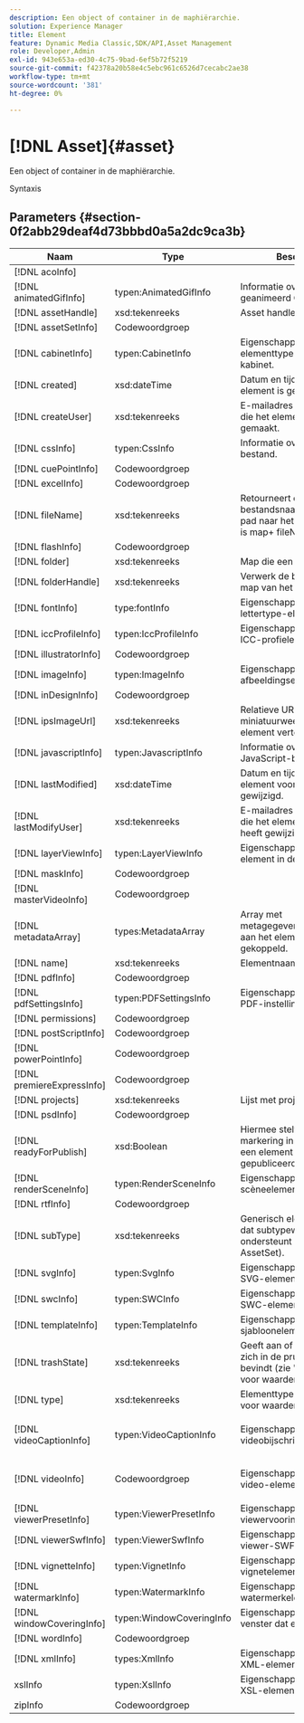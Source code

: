 ```yaml
---
description: Een object of container in de maphiërarchie.
solution: Experience Manager
title: Element
feature: Dynamic Media Classic,SDK/API,Asset Management
role: Developer,Admin
exl-id: 943e653a-ed30-4c75-9bad-6ef5b72f5219
source-git-commit: f42378a20b58e4c5ebc961c6526d7cecabc2ae38
workflow-type: tm+mt
source-wordcount: '381'
ht-degree: 0%

---
```


# [!DNL Asset]{#asset}

Een object of container in de maphiërarchie.

Syntaxis

## Parameters {#section-0f2abb29deaf4d73bbbd0a5a2dc9ca3b}

<table id="table_C58EF9963CB34179A9D6C9F0F6FF24F2"> 
 <thead> 
  <tr> 
   <th colname="col1" class="entry"> Naam </th> 
   <th colname="col2" class="entry"> Type </th> 
   <th colname="col3" class="entry"> Beschrijving </th> 
  </tr> 
 </thead>
 <tbody> 
  <tr> 
   <td colname="col1"> <span class="codeph"> <span class="varname"> [!DNL acoInfo]</span> </span> </td> 
   <td colname="col2"> </td> 
   <td colname="col3"> </td> 
  </tr> 
  <tr> 
   <td colname="col1"> <span class="codeph"> <span class="varname"> [!DNL animatedGifInfo]</span> </span> </td> 
   <td colname="col2"> <span class="codeph"> typen:AnimatedGifInfo</span> </td> 
   <td colname="col3"> Informatie over een geanimeerd GIF. </td> 
  </tr> 
  <tr> 
   <td colname="col1"> <span class="codeph"> <span class="varname"> [!DNL assetHandle]</span> </span> </td> 
   <td colname="col2"> <span class="codeph"> xsd:tekenreeks</span> </td> 
   <td colname="col3"> Asset handle. </td> 
  </tr> 
  <tr> 
   <td colname="col1"> <span class="codeph"> <span class="varname"> [!DNL assetSetInfo]</span> </span> </td> 
   <td colname="col2"> <span class="codeph"> Codewoordgroep </span> </td> 
   <td colname="col3"> </td> 
  </tr> 
  <tr> 
   <td colname="col1"> <span class="codeph"> <span class="varname"> [!DNL cabinetInfo]</span> </span> </td> 
   <td colname="col2"> <span class="codeph"> typen:CabinetInfo</span> </td> 
   <td colname="col3"> Eigenschappen voor een elementtype voor een kabinet. </td> 
  </tr> 
  <tr> 
   <td colname="col1"> <span class="codeph"> <span class="varname"> [!DNL created]</span> </span> </td> 
   <td colname="col2"> <span class="codeph"> xsd:dateTime</span> </td> 
   <td colname="col3"> Datum en tijd waarop het element is geüpload. </td> 
  </tr> 
  <tr> 
   <td colname="col1"> <span class="codeph"> <span class="varname"> [!DNL createUser]</span> </span> </td> 
   <td colname="col2"> <span class="codeph"> xsd:tekenreeks</span> </td> 
   <td colname="col3"> E-mailadres van de gebruiker die het element heeft gemaakt. </td> 
  </tr> 
  <tr> 
   <td colname="col1"> <span class="codeph"> <span class="varname"> [!DNL cssInfo]</span> </span> </td> 
   <td colname="col2"> <span class="codeph"> typen:CssInfo</span> </td> 
   <td colname="col3"> Informatie over een CSS-bestand. </td> 
  </tr> 
  <tr> 
   <td colname="col1"> <span class="codeph"> <span class="varname"> [!DNL cuePointInfo]</span> </span> </td> 
   <td colname="col2"> <span class="codeph"> Codewoordgroep </span> </td> 
   <td colname="col3"> </td> 
  </tr> 
  <tr> 
   <td colname="col1"> <span class="codeph"> <span class="varname"> [!DNL excelInfo]</span> </span> </td> 
   <td colname="col2"> <span class="codeph"> Codewoordgroep </span> </td> 
   <td colname="col3"> </td> 
  </tr> 
  <tr> 
   <td colname="col1"> <span class="codeph"> <span class="varname"> [!DNL fileName]</span> </span> </td> 
   <td colname="col2"> <span class="codeph"> xsd:tekenreeks</span> </td> 
   <td colname="col3">Retourneert de virtuele bestandsnaam. Het volledige pad naar het virtuele bestand is <span class="codeph"> map</span>+<span class="codeph"> fileName</span>. </td> 
  </tr> 
  <tr> 
   <td colname="col1"> <span class="codeph"> <span class="varname"> [!DNL flashInfo]</span> </span> </td> 
   <td colname="col2"> <span class="codeph"> Codewoordgroep </span> </td> 
   <td colname="col3"> </td> 
  </tr> 
  <tr> 
   <td colname="col1"> <span class="codeph"> <span class="varname"> [!DNL folder]</span> </span> </td> 
   <td colname="col2"> <span class="codeph"> xsd:tekenreeks</span> </td> 
   <td colname="col3"> Map die een element bevat. </td> 
  </tr> 
  <tr> 
   <td colname="col1"> <span class="codeph"> <span class="varname"> [!DNL folderHandle]</span> </span> </td> 
   <td colname="col2"> <span class="codeph"> xsd:tekenreeks</span> </td> 
   <td colname="col3"> Verwerk de bovenliggende map van het element. </td> 
  </tr> 
  <tr> 
   <td colname="col1"> <span class="codeph"> <span class="varname"> [!DNL fontInfo]</span> </span> </td> 
   <td colname="col2"> <span class="codeph"> type:fontInfo</span> </td> 
   <td colname="col3"> Eigenschappen voor een lettertype-element. </td> 
  </tr> 
  <tr> 
   <td colname="col1"> <span class="codeph"> <span class="varname"> [!DNL iccProfileInfo]</span> </span> </td> 
   <td colname="col2"> <span class="codeph"> typen:IccProfileInfo</span> </td> 
   <td colname="col3"> Eigenschappen voor een ICC-profielelement. </td> 
  </tr> 
  <tr> 
   <td colname="col1"> <span class="codeph"> <span class="varname"> [!DNL illustratorInfo]</span> </span> </td> 
   <td colname="col2"> <span class="codeph"> Codewoordgroep </span> </td> 
   <td colname="col3"> </td> 
  </tr> 
  <tr> 
   <td colname="col1"> <span class="codeph"> <span class="varname"> [!DNL imageInfo]</span> </span> </td> 
   <td colname="col2"> <span class="codeph"> typen:ImageInfo</span> </td> 
   <td colname="col3"> Eigenschappen voor een afbeeldingselement. </td> 
  </tr> 
  <tr> 
   <td colname="col1"> <span class="codeph"> <span class="varname"> [!DNL inDesignInfo]</span> </span> </td> 
   <td colname="col2"> <span class="codeph"> Codewoordgroep </span> </td> 
   <td colname="col3"> </td> 
  </tr> 
  <tr> 
   <td colname="col1"> <span class="codeph"> <span class="varname"> [!DNL ipsImageUrl]</span> </span> </td> 
   <td colname="col2"> <span class="codeph"> xsd:tekenreeks</span> </td> 
   <td colname="col3"> Relatieve URL die een miniatuurweergave van het element vertegenwoordigt. </td> 
  </tr> 
  <tr> 
   <td colname="col1"> <span class="codeph"> <span class="varname"> [!DNL javascriptInfo]</span> </span> </td> 
   <td colname="col2"> <span class="codeph"> typen:JavascriptInfo</span> </td> 
   <td colname="col3"> Informatie over een JavaScript-bestand. </td> 
  </tr> 
  <tr> 
   <td colname="col1"> <span class="codeph"> <span class="varname"> [!DNL lastModified]</span> </span> </td> 
   <td colname="col2"> <span class="codeph"> xsd:dateTime</span> </td> 
   <td colname="col3"> Datum en tijd waarop het element voor het laatst is gewijzigd. </td> 
  </tr> 
  <tr> 
   <td colname="col1"> <span class="codeph"> <span class="varname"> [!DNL lastModifyUser]</span> </span> </td> 
   <td colname="col2"> <span class="codeph"> xsd:tekenreeks</span> </td> 
   <td colname="col3"> E-mailadres van de gebruiker die het element als laatste heeft gewijzigd. </td> 
  </tr> 
  <tr> 
   <td colname="col1"> <span class="codeph"> <span class="varname"> [!DNL layerViewInfo]</span> </span> </td> 
   <td colname="col2"> <span class="codeph"> typen:LayerViewInfo</span> </td> 
   <td colname="col3"> Eigenschappen voor een element in de laagweergave. </td> 
  </tr> 
  <tr> 
   <td colname="col1"> <span class="codeph"> <span class="varname"> [!DNL maskInfo]</span> </span> </td> 
   <td colname="col2"> <span class="codeph"> Codewoordgroep </span> </td> 
   <td colname="col3"> </td> 
  </tr> 
  <tr> 
   <td colname="col1"> <span class="codeph"> <span class="varname"> [!DNL masterVideoInfo]</span> </span> </td> 
   <td colname="col2"> <span class="codeph"> Codewoordgroep </span> </td> 
   <td colname="col3"> </td> 
  </tr> 
  <tr> 
   <td colname="col1"> <span class="codeph"> <span class="varname"> [!DNL metadataArray]</span> </span> </td> 
   <td colname="col2"> <span class="codeph"> types:MetadataArray</span> </td> 
   <td colname="col3"> Array met metagegevenswaarden die aan het element zijn gekoppeld. </td> 
  </tr> 
  <tr> 
   <td colname="col1"> <span class="codeph"> <span class="varname"> [!DNL name]</span> </span> </td> 
   <td colname="col2"> <span class="codeph"> xsd:tekenreeks</span> </td> 
   <td colname="col3"> Elementnaam. </td> 
  </tr> 
  <tr> 
   <td colname="col1"> <span class="codeph"> <span class="varname"> [!DNL pdfInfo]</span> </span> </td> 
   <td colname="col2"> <span class="codeph"> Codewoordgroep </span> </td> 
   <td colname="col3"> </td> 
  </tr> 
  <tr> 
   <td colname="col1"> <span class="codeph"> <span class="varname"> [!DNL pdfSettingsInfo]</span> </span> </td> 
   <td colname="col2"> <span class="codeph"> typen:PDFSettingsInfo</span> </td> 
   <td colname="col3"> Eigenschappen van een PDF-instellingselement. </td> 
  </tr> 
  <tr> 
   <td colname="col1"> <span class="codeph"> <span class="varname"> [!DNL permissions]</span> </span> </td> 
   <td colname="col2"> <span class="codeph"> Codewoordgroep </span> </td> 
   <td colname="col3"> </td> 
  </tr> 
  <tr> 
   <td colname="col1"> <span class="codeph"> <span class="varname"> [!DNL postScriptInfo]</span> </span> </td> 
   <td colname="col2"> <span class="codeph"> Codewoordgroep </span> </td> 
   <td colname="col3"> </td> 
  </tr> 
  <tr> 
   <td colname="col1"> <span class="codeph"> <span class="varname"> [!DNL powerPointInfo]</span> </span> </td> 
   <td colname="col2"> <span class="codeph"> Codewoordgroep </span> </td> 
   <td colname="col3"> </td> 
  </tr> 
  <tr> 
   <td colname="col1"> <span class="codeph"> <span class="varname"> [!DNL premiereExpressInfo]</span> </span> </td> 
   <td colname="col2"> <span class="codeph"> Codewoordgroep </span> </td> 
   <td colname="col3"> </td> 
  </tr> 
  <tr> 
   <td colname="col1"> <span class="codeph"> <span class="varname"> [!DNL projects]</span> </span> </td> 
   <td colname="col2"> <span class="codeph"> xsd:tekenreeks</span> </td> 
   <td colname="col3"> Lijst met projectnamen. </td> 
  </tr> 
  <tr> 
   <td colname="col1"> <span class="codeph"> <span class="varname"> [!DNL psdInfo]</span> </span> </td> 
   <td colname="col2"> <span class="codeph"> Codewoordgroep </span> </td> 
   <td colname="col3"> </td> 
  </tr> 
  <tr> 
   <td colname="col1"> <span class="codeph"> <span class="varname"> [!DNL readyForPublish]</span> </span> </td> 
   <td colname="col2"> <span class="codeph"> xsd:Boolean</span> </td> 
   <td colname="col3"> Hiermee stelt u een markering in die aangeeft of een element moet worden gepubliceerd of niet. </td> 
  </tr> 
  <tr> 
   <td colname="col1"> <span class="codeph"> <span class="varname"> [!DNL renderSceneInfo]</span> </span> </td> 
   <td colname="col2"> <span class="codeph"> typen:RenderSceneInfo</span> </td> 
   <td colname="col3"> Eigenschappen van een scèneelement renderen. </td> 
  </tr> 
  <tr> 
   <td colname="col1"> <span class="codeph"> <span class="varname"> [!DNL rtfInfo]</span> </span> </td> 
   <td colname="col2"> <span class="codeph"> Codewoordgroep </span> </td> 
   <td colname="col3"> </td> 
  </tr> 
  <tr> 
   <td colname="col1"> <span class="codeph"> <span class="varname"> [!DNL subType]</span> </span> </td> 
   <td colname="col2"> <span class="codeph"> xsd:tekenreeks</span> </td> 
   <td colname="col3">Generisch elementsubtype dat subtypewaarden ondersteunt (bijvoorbeeld <span class="codeph"> AssetSet</span>). </td> 
  </tr> 
  <tr> 
   <td colname="col1"> <span class="codeph"> <span class="varname"> [!DNL svgInfo]</span> </span> </td> 
   <td colname="col2"> <span class="codeph"> typen:SvgInfo</span> </td> 
   <td colname="col3"> Eigenschappen van een SVG-element. </td> 
  </tr> 
  <tr> 
   <td colname="col1"> <span class="codeph"> <span class="varname"> [!DNL swcInfo]</span> </span> </td> 
   <td colname="col2"> <span class="codeph"> typen:SWCInfo</span> </td> 
   <td colname="col3"> Eigenschappen van een SWC-element. </td> 
  </tr> 
  <tr> 
   <td colname="col1"> <span class="codeph"> <span class="varname"> [!DNL templateInfo]</span> </span> </td> 
   <td colname="col2"> <span class="codeph"> typen:TemplateInfo</span> </td> 
   <td colname="col3"> Eigenschappen van een sjabloonelement. </td> 
  </tr> 
  <tr> 
   <td colname="col1"> <span class="codeph"> <span class="varname"> [!DNL trashState]</span> </span> </td> 
   <td colname="col2"> <span class="codeph"> xsd:tekenreeks</span> </td> 
   <td colname="col3"> Geeft aan of een element zich in de prullenbak of live bevindt (zie "Prullenbak" voor waarden). </td> 
  </tr> 
  <tr> 
   <td colname="col1"> <span class="codeph"> <span class="varname"> [!DNL type]</span> </span> </td> 
   <td colname="col2"> <span class="codeph"> xsd:tekenreeks</span> </td> 
   <td colname="col3">Elementtype. Zie <a href="../../string-constants/c-string-constants/r-asset-types.md#reference-2fe75d230663419d88632d30f1144a10" format="dita" scope="local"> Elementen</a> voor waarden. </td> 
  </tr> 
  <tr> 
   <td colname="col1"> <span class="codeph"> <span class="varname"> [!DNL videoCaptionInfo]</span> </span> </td> 
   <td colname="col2"> <span class="codeph"> typen:VideoCaptionInfo</span> </td> 
   <td colname="col3"> <p>Eigenschappen van een videobijschriftelement. </p> </td> 
  </tr> 
  <tr> 
   <td colname="col1"> <span class="codeph"> <span class="varname"> [!DNL videoInfo]</span> </span> </td> 
   <td colname="col2"> <span class="codeph"> Codewoordgroep </span> </td> 
   <td colname="col3"> <p>Eigenschappen van een video-element. </p> </td> 
  </tr> 
  <tr> 
   <td colname="col1"> <span class="codeph"> <span class="varname"> [!DNL viewerPresetInfo]</span> </span> </td> 
   <td colname="col2"> <span class="codeph"> typen:ViewerPresetInfo</span> </td> 
   <td colname="col3"> Eigenschappen van een viewervoorinstellingselement. </td> 
  </tr> 
  <tr> 
   <td colname="col1"> <span class="codeph"> <span class="varname"> [!DNL viewerSwfInfo]</span> </span> </td> 
   <td colname="col2"> <span class="codeph"> typen:ViewerSwfInfo</span> </td> 
   <td colname="col3"> Eigenschappen van een viewer-SWF-element. </td> 
  </tr> 
  <tr> 
   <td colname="col1"> <span class="codeph"> <span class="varname"> [!DNL vignetteInfo]</span> </span> </td> 
   <td colname="col2"> <span class="codeph"> typen:VignetInfo</span> </td> 
   <td colname="col3"> Eigenschappen van een vignetelement. </td> 
  </tr> 
  <tr> 
   <td colname="col1"> <span class="codeph"> <span class="varname"> [!DNL watermarkInfo]</span> </span> </td> 
   <td colname="col2"> <span class="codeph"> typen:WatermarkInfo</span> </td> 
   <td colname="col3"> Eigenschappen van een watermerkelement. </td> 
  </tr> 
  <tr> 
   <td colname="col1"> <span class="codeph"> <span class="varname"> [!DNL windowCoveringInfo]</span> </span> </td> 
   <td colname="col2"> <span class="codeph"> typen:WindowCoveringInfo</span> </td> 
   <td colname="col3"> Eigenschappen van een venster dat element bedekt. </td> 
  </tr> 
  <tr> 
   <td colname="col1"> <span class="codeph"> <span class="varname"> [!DNL wordInfo]</span> </span> </td> 
   <td colname="col2"> <span class="codeph"> Codewoordgroep </span> </td> 
   <td colname="col3"> </td> 
  </tr> 
  <tr> 
   <td colname="col1"> <span class="codeph"> <span class="varname"> [!DNL xmlInfo]</span> </span> </td> 
   <td colname="col2"> <span class="codeph"> types:XmlInfo</span> </td> 
   <td colname="col3"> Eigenschappen van een XML-element. </td> 
  </tr> 
  <tr> 
   <td colname="col1"> <span class="codeph"> <span class="varname"> xslInfo</span> </span> </td> 
   <td colname="col2"> <span class="codeph"> typen:XslInfo</span> </td> 
   <td colname="col3"> Eigenschappen van een XSL-element. </td> 
  </tr> 
  <tr> 
   <td colname="col1"> <span class="codeph"> <span class="varname"> zipInfo</span> </span> </td> 
   <td colname="col2"> <span class="codeph"> Codewoordgroep </span> </td> 
   <td colname="col3"> </td> 
  </tr> 
 </tbody> 
</table>
